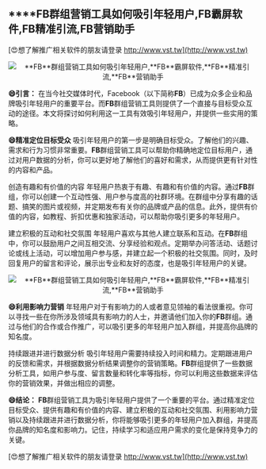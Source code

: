 ## ****FB**群组营销工具如何吸引年轻用户,**FB**霸屏软件,**FB**精准引流,**FB**营销助手**

[😍想了解推广相关软件的朋友请登录 http://www.vst.tw](http://www.vst.tw)

 <center><img src="https://vst.tw/MP4/tuiguang/png/2.png" alt="**FB**群组营销工具如何吸引年轻用户,**FB**霸屏软件,**FB**精准引流,**FB**营销助手"></center>

**😄引言：**
在当今社交媒体时代，Facebook（以下简称**FB**）已成为众多企业和品牌吸引年轻用户的重要平台。而**FB**群组营销工具则提供了一个直接与目标受众互动的途径。本文将探讨如何利用这一工具有效吸引年轻用户，并提供一些实用的策略。

**😄精准定位目标受众**
吸引年轻用户的第一步是明确目标受众。了解他们的兴趣、需求和行为习惯非常重要。**FB**群组营销工具可以帮助你精确地定位目标用户，通过对用户数据的分析，你可以更好地了解他们的喜好和需求，从而提供更有针对性的内容和产品。

创造有趣和有价值的内容
年轻用户热衷于有趣、有趣和有价值的内容。通过**FB**群组，你可以创建一个互动性强、用户参与度高的社群环境。在群组中分享有趣的话题、搞笑的图片或视频，并定期发布有关你的品牌或产品的信息。此外，提供有价值的内容，如教程、折扣优惠和独家活动，可以帮助你吸引更多的年轻用户。

建立积极的互动和社交氛围
年轻用户喜欢与其他人建立联系和互动。在**FB**群组中，你可以鼓励用户之间互相交流、分享经验和观点。定期举办问答活动、话题讨论或线上活动，可以增加用户参与感，并建立起一个积极的社交氛围。同时，及时回复用户的留言和评论，展示出专业和友好的态度，也是吸引年轻用户的关键。

 <center><img src="https://vst.tw/MP4/tuiguang/png/5.png" alt="**FB**群组营销工具如何吸引年轻用户,**FB**霸屏软件,**FB**精准引流,**FB**营销助手"></center>

**😄利用影响力营销**
年轻用户对于有影响力的人或者意见领袖的看法很重视。你可以寻找一些在你所涉及领域具有影响力的人士，并邀请他们加入你的**FB**群组。通过与他们的合作或合作推广，可以吸引更多的年轻用户加入群组，并提高你品牌的知名度。

持续跟进并进行数据分析
吸引年轻用户需要持续投入时间和精力。定期跟进用户的反馈和需求，并根据数据分析结果调整你的营销策略。**FB**群组提供了一些数据分析工具，如用户参与度、留言数量和转化率等指标，你可以利用这些数据来评估你的营销效果，并做出相应的调整。

**😄结论：**
**FB**群组营销工具为吸引年轻用户提供了一个重要的平台。通过精准定位目标受众、提供有趣和有价值的内容、建立积极的互动和社交氛围、利用影响力营销以及持续跟进并进行数据分析，你将能够吸引更多的年轻用户加入群组，并提高你品牌的知名度和影响力。记住，持续学习和适应用户需求的变化是保持竞争力的关键。

[😍想了解推广相关软件的朋友请登录 http://www.vst.tw](http://www.vst.tw)



